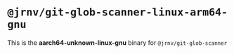 # `@jrnv/git-glob-scanner-linux-arm64-gnu`

This is the **aarch64-unknown-linux-gnu** binary for `@jrnv/git-glob-scanner`

